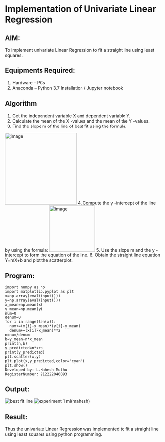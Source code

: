 # Implementation of Univariate Linear Regression
## AIM:
To implement univariate Linear Regression to fit a straight line using least squares.

## Equipments Required:
1. Hardware – PCs
2. Anaconda – Python 3.7 Installation / Jupyter notebook

## Algorithm
1. Get the independent variable X and dependent variable Y.
2. Calculate the mean of the X -values and the mean of the Y -values.
3. Find the slope m of the line of best fit using the formula. 
<img width="231" alt="image" src="https://user-images.githubusercontent.com/93026020/192078527-b3b5ee3e-992f-46c4-865b-3b7ce4ac54ad.png">
4. Compute the y -intercept of the line by using the formula:
<img width="148" alt="image" src="https://user-images.githubusercontent.com/93026020/192078545-79d70b90-7e9d-4b85-9f8b-9d7548a4c5a4.png">
5. Use the slope m and the y -intercept to form the equation of the line.
6. Obtain the straight line equation Y=mX+b and plot the scatterplot.

## Program:
```
import numpy as np
import matplotlib.pyplot as plt
x=np.array(eval(input()))
y=np.array(eval(input()))
x_mean=np.mean(x)
y_mean=np.mean(y)
num=0
denum=0
for i in range(len(x)):
  num+=(x[i]-x_mean)*(y[i]-y_mean)
  denum+=(x[i]-x_mean)**2
n=num/denum
b=y_mean-n*x_mean
print(n,b)
y_predicted=n*x+b
print(y_predicted)
plt.scatter(x,y)
plt.plot(x,y_predicted,color='cyan')
plt.show()
Developed by: L.Mahesh Muthu
RegisterNumber: 212222040093

```

## Output:
![best fit line](sam.png)
![experiment 1 ml(mahesh)](https://github.com/MaheshMuthuL/Find-the-best-fit-line-using-Least-Squares-Method/assets/135570619/1bf6fab4-19c7-46d6-9188-35f77d5ff498)




## Result:
Thus the univariate Linear Regression was implemented to fit a straight line using least squares using python programming.
